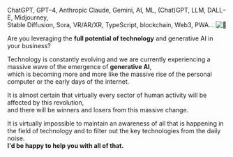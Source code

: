 <div id="readability-page-1" class="page"><div><p>ChatGPT, GPT–4, Anthropic Claude, Gemini, AI, ML, (Chat)GPT, LLM, DALL–E, Midjourney,<br> Stable Diffusion, Sora, VR/AR/XR, TypeScript, blockchain, Web3, PWA… <img src="https://www.pavolhejny.com/_next/static/media/1F92F.4be977be.svg" alt="🤯"></p><p>Are you leveraging the <strong>full potential of technology</strong> and generative AI in your business?</p><p>Technology is constantly evolving and we are currently experiencing a massive wave of the emergence of <strong>generative AI</strong>,<br> which is becoming more and more like the massive rise of the personal computer or the early days of the internet.</p><p>It is almost certain that virtually every sector of human activity will be affected by this revolution,<br> and there will be winners and losers from this massive change.</p><p>It is virtually impossible to maintain an awareness of all that is happening in the field of technology and to filter out the key technologies from the daily noise.<br><strong>I'd be happy to help you with all of that.</strong></p></div></div>

